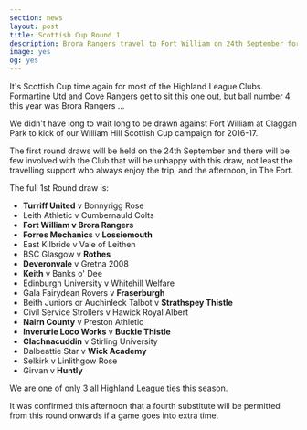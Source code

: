 ```yaml
---
section: news
layout: post
title: Scottish Cup Round 1
description: Brora Rangers travel to Fort William on 24th September for the 1st Round of the William Hill Scottish Cup
image: yes
og: yes
---
```

It's Scottish Cup time again for most of the Highland League Clubs. Formartine Utd and Cove Rangers get to sit this one out, but ball number 4 this year was Brora Rangers ...

We didn't have long to wait long to be drawn against Fort William at Claggan Park to kick of our William Hill Scottish Cup campaign for 2016-17.

The first round draws will be held on the 24th September and there will be few involved with the Club that will be unhappy with this draw, not least the travelling support who always enjoy the trip, and the afternoon, in  The Fort.

The full 1st Round draw is:

 - **Turriff United** v Bonnyrigg Rose
 - Leith Athletic v Cumbernauld Colts
 - **Fort William v Brora Rangers**
 - **Forres Mechanics** v **Lossiemouth**
 - East Kilbride v Vale of Leithen
 - BSC Glasgow v **Rothes**
 - **Deveronvale** v Gretna 2008
 - **Keith** v Banks o' Dee
 - Edinburgh University v Whitehill Welfare
 - Gala Fairydean Rovers v **Fraserburgh**
 - Beith Juniors or Auchinleck Talbot v **Strathspey Thistle**
 - Civil Service Strollers v Hawick Royal Albert
 - **Nairn County** v Preston Athletic
 - **Inverurie Loco Works** v **Buckie Thistle**
 - **Clachnacuddin** v Stirling University
 - Dalbeattie Star v **Wick Academy**
 - Selkirk v Linlithgow Rose
 - Girvan v **Huntly**
 
 We are one of only 3 all Highland League ties this season. 

It was confirmed this afternoon that a fourth substitute will be permitted from this round onwards if a game goes into extra time.